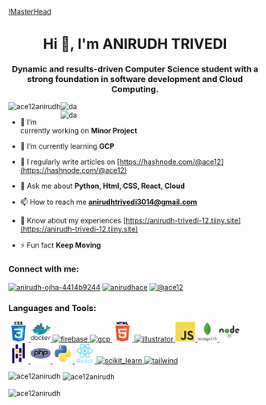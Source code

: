 [!MasterHead](https://storage.googleapis.com/gweb-cloudblog-publish/original_images/Google_Chrome_Enterprise_CBCM_blog_header_V1.gif)

<h1 align="center">Hi 👋, I'm ANIRUDH TRIVEDI</h1>
<h3 align="center">Dynamic and results-driven Computer Science student with a strong foundation in software development and Cloud Computing.</h3>
<img align="right" alt="da" width="400" src="https://storage.googleapis.com/gweb-cloudblog-publish/original_images/Google_Chrome_Enterprise_CBCM_blog_header_V1.gif">

<img align="right" alt="da" width="400" src="https://motionbgs.com/media/1953/monkey-d-luffy-straw-hat_312.gif">



<p align="left"> <img src="https://komarev.com/ghpvc/?username=ace12anirudh&label=Profile%20views&color=0e75b6&style=flat" alt="ace12anirudh" /> </p>

- 🔭 I’m currently working on **Minor Project**

- 🌱 I’m currently learning **GCP**

- 📝 I regularly write articles on [https://hashnode.com/@ace12](https://hashnode.com/@ace12)

- 💬 Ask me about **Python, Html, CSS, React, Cloud**

- 📫 How to reach me **anirudhtrivedi3014@gmail.com**

- 📄 Know about my experiences [https://anirudh-trivedi-12.tiiny.site](https://anirudh-trivedi-12.tiiny.site)

- ⚡ Fun fact **Keep Moving**

<h3 align="left">Connect with me:</h3>
<p align="left">
<a href="https://linkedin.com/in/anirudh-ojha-4414b9244" target="blank"><img align="center" src="https://raw.githubusercontent.com/rahuldkjain/github-profile-readme-generator/master/src/images/icons/Social/linked-in-alt.svg" alt="anirudh-ojha-4414b9244" height="30" width="40" /></a>
<a href="https://instagram.com/anirudhace" target="blank"><img align="center" src="https://raw.githubusercontent.com/rahuldkjain/github-profile-readme-generator/master/src/images/icons/Social/instagram.svg" alt="anirudhace" height="30" width="40" /></a>
<a href="https://hashnode.com/@ace12" target="blank"><img align="center" src="https://raw.githubusercontent.com/rahuldkjain/github-profile-readme-generator/master/src/images/icons/Social/hashnode.svg" alt="@ace12" height="30" width="40" /></a>
</p>

<h3 align="left">Languages and Tools:</h3>
<p align="left"> <a href="https://www.w3schools.com/css/" target="_blank" rel="noreferrer"> <img src="https://raw.githubusercontent.com/devicons/devicon/master/icons/css3/css3-original-wordmark.svg" alt="css3" width="40" height="40"/> </a> <a href="https://www.docker.com/" target="_blank" rel="noreferrer"> <img src="https://raw.githubusercontent.com/devicons/devicon/master/icons/docker/docker-original-wordmark.svg" alt="docker" width="40" height="40"/> </a> <a href="https://firebase.google.com/" target="_blank" rel="noreferrer"> <img src="https://www.vectorlogo.zone/logos/firebase/firebase-icon.svg" alt="firebase" width="40" height="40"/> </a> <a href="https://cloud.google.com" target="_blank" rel="noreferrer"> <img src="https://www.vectorlogo.zone/logos/google_cloud/google_cloud-icon.svg" alt="gcp" width="40" height="40"/> </a> <a href="https://www.w3.org/html/" target="_blank" rel="noreferrer"> <img src="https://raw.githubusercontent.com/devicons/devicon/master/icons/html5/html5-original-wordmark.svg" alt="html5" width="40" height="40"/> </a> <a href="https://www.adobe.com/in/products/illustrator.html" target="_blank" rel="noreferrer"> <img src="https://www.vectorlogo.zone/logos/adobe_illustrator/adobe_illustrator-icon.svg" alt="illustrator" width="40" height="40"/> </a> <a href="https://developer.mozilla.org/en-US/docs/Web/JavaScript" target="_blank" rel="noreferrer"> <img src="https://raw.githubusercontent.com/devicons/devicon/master/icons/javascript/javascript-original.svg" alt="javascript" width="40" height="40"/> </a> <a href="https://www.mongodb.com/" target="_blank" rel="noreferrer"> <img src="https://raw.githubusercontent.com/devicons/devicon/master/icons/mongodb/mongodb-original-wordmark.svg" alt="mongodb" width="40" height="40"/> </a> <a href="https://nodejs.org" target="_blank" rel="noreferrer"> <img src="https://raw.githubusercontent.com/devicons/devicon/master/icons/nodejs/nodejs-original-wordmark.svg" alt="nodejs" width="40" height="40"/> </a> <a href="https://pandas.pydata.org/" target="_blank" rel="noreferrer"> <img src="https://raw.githubusercontent.com/devicons/devicon/2ae2a900d2f041da66e950e4d48052658d850630/icons/pandas/pandas-original.svg" alt="pandas" width="40" height="40"/> </a> <a href="https://www.php.net" target="_blank" rel="noreferrer"> <img src="https://raw.githubusercontent.com/devicons/devicon/master/icons/php/php-original.svg" alt="php" width="40" height="40"/> </a> <a href="https://www.python.org" target="_blank" rel="noreferrer"> <img src="https://raw.githubusercontent.com/devicons/devicon/master/icons/python/python-original.svg" alt="python" width="40" height="40"/> </a> <a href="https://reactjs.org/" target="_blank" rel="noreferrer"> <img src="https://raw.githubusercontent.com/devicons/devicon/master/icons/react/react-original-wordmark.svg" alt="react" width="40" height="40"/> </a> <a href="https://scikit-learn.org/" target="_blank" rel="noreferrer"> <img src="https://upload.wikimedia.org/wikipedia/commons/0/05/Scikit_learn_logo_small.svg" alt="scikit_learn" width="40" height="40"/> </a> <a href="https://tailwindcss.com/" target="_blank" rel="noreferrer"> <img src="https://www.vectorlogo.zone/logos/tailwindcss/tailwindcss-icon.svg" alt="tailwind" width="40" height="40"/> </a> </p>

<p><img align="left" src="https://github-readme-stats.vercel.app/api/top-langs?username=ace12anirudh&show_icons=true&locale=en&layout=compact" alt="ace12anirudh" /></p>

<p>&nbsp;<img align="center" src="https://github-readme-stats.vercel.app/api?username=ace12anirudh&show_icons=true&locale=en" alt="ace12anirudh" /></p>

<p><img align="center" src="https://github-readme-streak-stats.herokuapp.com/?user=ace12anirudh&" alt="ace12anirudh" /></p>
